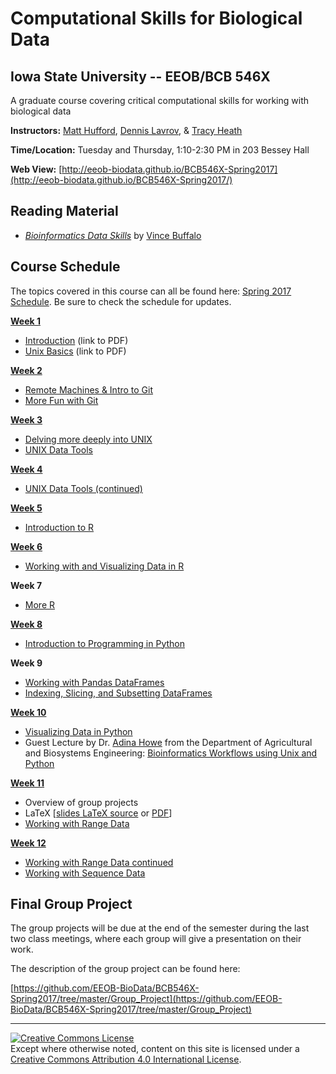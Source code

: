 # Computational Skills for Biological Data

## Iowa State University -- EEOB/BCB 546X

A graduate course covering critical computational skills for working with biological data

**Instructors:** [Matt Hufford](http://www.public.iastate.edu/~mhufford/HuffordLab/home.html), [Dennis Lavrov](https://sites.google.com/site/dennislavrov/), & [Tracy Heath](http://phyloworks.org/)

**Time/Location:** Tuesday and Thursday, 1:10-2:30 PM in 203 Bessey Hall

**Web View:** [http://eeob-biodata.github.io/BCB546X-Spring2017](http://eeob-biodata.github.io/BCB546X-Spring2017/)

## Reading Material

* [*Bioinformatics Data Skills*](http://shop.oreilly.com/product/0636920030157.do) by [Vince Buffalo](http://www.vincebuffalo.com/)

## Course Schedule

The topics covered in this course can all be found here: [Spring 2017 Schedule](https://docs.google.com/spreadsheets/d/1JBceaPuVd3BFrmCHOfKq64-MQeXMknZvTVWGJpdDP44/edit#gid=2028832040).
Be sure to check the schedule for updates.

**[Week 1](https://github.com/EEOB-BioData/BCB546X-Spring2017/tree/master/Week_1)**
 
* [Introduction](https://github.com/EEOB-BioData/BCB546X-Spring2017/blob/master/Week_1/Week1_Lecture1.pdf) (link to PDF)
* [Unix Basics](https://github.com/EEOB-BioData/BCB546X-Spring2017/blob/master/Week_1/Week1_Lecture2.pdf) (link to PDF)

**[Week 2](https://github.com/EEOB-BioData/BCB546X-Spring2017/tree/master/Week_2)**

* [Remote Machines & Intro to Git](http://eeob-biodata.github.io/BCB546X-Spring2017/Week_2/lecture_17Jan-TAH.html)
* [More Fun with Git](http://eeob-biodata.github.io/BCB546X-Spring2017/Week_2/lecture_19Jan-TAH.html)

**[Week 3](https://github.com/EEOB-BioData/BCB546X-Spring2017/tree/master/Week_3)**

* [Delving more deeply into UNIX](http://eeob-biodata.github.io/BCB546X-Spring2017/Week_3/lecture_24Jan-MBH.html)
* [UNIX Data Tools](http://eeob-biodata.github.io/BCB546X-Spring2017/Week_3/lecture_26-Jan-MBH.html)

**[Week 4](https://github.com/EEOB-BioData/BCB546X-Spring2017/tree/master/Week_4)**

* [UNIX Data Tools (continued)](http://eeob-biodata.github.io/BCB546X-Spring2017/Week_4/lecture_31-Jan-MBH.html#34)

**[Week 5](https://github.com/EEOB-BioData/BCB546X-Spring2017/tree/master/Week_5)**

* [Introduction to R](https://eeob-biodata.github.io/R-Data-Skills/)

**[Week 6](https://github.com/EEOB-BioData/BCB546X-Spring2017/tree/master/Week_5)**

* [Working with and Visualizing Data in R](https://eeob-biodata.github.io/R-Data-Skills/)

**Week 7**

* [More R](https://eeob-biodata.github.io/R-Data-Skills/)

**[Week 8](https://github.com/EEOB-BioData/BCB546X-Spring2017/tree/master/Week_8)**

* [Introduction to Programming in Python](https://eeob-biodata.github.io/2017-python-programming/)

**Week 9**

* [Working with Pandas DataFrames](https://eeob-biodata.github.io/2017-python-programming/03-starting-with-data/)
* [Indexing, Slicing, and Subsetting DataFrames](https://eeob-biodata.github.io/2017-python-programming/04-more-dataframes/)

**[Week 10](https://github.com/EEOB-BioData/BCB546X-Spring2017/tree/master/Week_10)**

* [Visualizing Data in Python](https://eeob-biodata.github.io/2017-python-programming/05-ggplot-viz)
* Guest Lecture by Dr. [Adina Howe](http://germslab.org/people/) from the Department of Agricultural and Biosystems Engineering: [Bioinformatics Workflows using Unix and Python](https://github.com/EEOB-BioData/BCB546X-Spring2017/tree/master/python-howe)

**[Week 11](https://github.com/EEOB-BioData/BCB546X-Spring2017/tree/master/Week_11)**

* Overview of group projects
* LaTeX [[slides LaTeX source](https://www.sharelatex.com/project/58d9b0d9b610a7f176ff5e81) or [PDF](https://github.com/EEOB-BioData/BCB546X-Spring2017/blob/master/Week_11/lecture_28Mar-TAH.pdf)] 
* [Working with Range Data](http://eeob-biodata.github.io/BCB546X-Spring2017/Week_11/lecture_30Mar-MBH.html)

**[Week 12](https://github.com/EEOB-BioData/BCB546X-Spring2017/tree/master/Week_12)**

* [Working with Range Data continued](http://eeob-biodata.github.io/BCB546X-Spring2017/Week_12/lecture_04Apr-MBH.html#38)
* [Working with Sequence Data](http://eeob-biodata.github.io/BCB546X-Spring2017/Week_12/lecture_06Apr-TAH.html)



## Final Group Project

The group projects will be due at the end of the semester during the last two class meetings, where each group will give a presentation on their work. 

The description of the group project can be found here: 

[https://github.com/EEOB-BioData/BCB546X-Spring2017/tree/master/Group_Project](https://github.com/EEOB-BioData/BCB546X-Spring2017/tree/master/Group_Project)

---
<a rel="license" href="http://creativecommons.org/licenses/by/4.0/"><img alt="Creative Commons License" style="border-width:0" src="https://i.creativecommons.org/l/by/4.0/88x31.png" /></a><br />Except where otherwise noted, content on this site is licensed under a <a rel="license" href="http://creativecommons.org/licenses/by/4.0/">Creative Commons Attribution 4.0 International License</a>.
